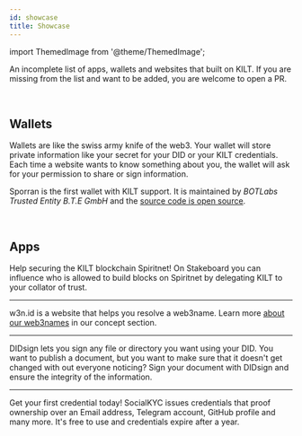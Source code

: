 ```yaml
---
id: showcase
title: Showcase
---
```


import ThemedImage from '@theme/ThemedImage';

An incomplete list of apps, wallets and websites that built on KILT.
If you are missing from the list and want to be added, you are welcome to open a PR.

<br/>

## Wallets

Wallets are like the swiss army knife of the web3.
Your wallet will store private information like your secret for your DID or your KILT credentials.
Each time a website wants to know something about you, the wallet will ask for your permission to share or sign information.


<a href="https://sporran.org">
    <ThemedImage
    width="100"
    alt="Sporran Logo"
    sources={{
        light: '/img/showcase/sporran_light.svg',
        dark: '/img/showcase/sporran_dark.svg',
    }}
    />
</a>

Sporran is the first wallet with KILT support.
It is maintained by _BOTLabs Trusted Entity B.T.E GmbH_ and the [source code is open source](https://github.com/BTE-Trusted-Entity/sporran-extension).

<br/>

## Apps

<a href="https://stakeboard.kilt.io/">
    <ThemedImage
    width="150"
    alt="Stakeboard Logo"
    sources={{
        light: '/img/showcase/stakeboard_light.svg',
        dark: '/img/showcase/stakeboard_dark.svg',
    }}
    />
</a>

Help securing the KILT blockchain Spiritnet!
On Stakeboard you can influence who is allowed to build blocks on Spiritnet by delegating KILT to your collator of trust.

---

<a href="https://w3n.id">
    <ThemedImage
    width="150"
    alt="Web3Name Logo"
    sources={{
        light: '/img/showcase/w3n_light.svg',
        dark: '/img/showcase/w3n_dark.svg',
    }}
    />
</a>


w3n.id is a website that helps you resolve a web3name.
Learn more [about our web3names](../concepts/02_did.md) in our concept section.

---

<a href="https://didsign.io/">
    <ThemedImage
    width="150"
    alt="DIDsign Logo"
    sources={{
        light: '/img/showcase/didsign_light.svg',
        dark: '/img/showcase/didsign_dark.svg',
    }}
    />
</a>

DIDsign lets you sign any file or directory you want using your DID.
You want to publish a document, but you want to make sure that it doesn't get changed with out everyone noticing?
Sign your document with DIDsign and ensure the integrity of the information.

---

<a href="https://socialkyc.io/">
    <ThemedImage
    width="150"
    alt="SocialKYC Logo"
    sources={{
        light: '/img/showcase/skyc_light.svg',
        dark: '/img/showcase/skyc_dark.svg',
    }}
    />
</a>

Get your first credential today!
SocialKYC issues credentials that proof ownership over an Email address, Telegram account, GitHub profile and many more.
It's free to use and credentials expire after a year.
